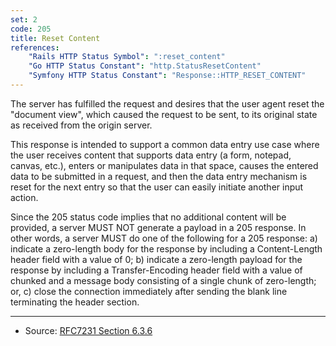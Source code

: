 ```yaml
---
set: 2
code: 205
title: Reset Content
references:
    "Rails HTTP Status Symbol": ":reset_content"
    "Go HTTP Status Constant": "http.StatusResetContent"
    "Symfony HTTP Status Constant": "Response::HTTP_RESET_CONTENT"
---
```


The server has fulfilled the request and desires that the user agent reset the
"document view", which caused the request to be sent, to its original state as
received from the origin server.

This response is intended to support a common data entry use case where the user
receives content that supports data entry (a form, notepad, canvas, etc.),
enters or manipulates data in that space, causes the entered data to be
submitted in a request, and then the data entry mechanism is reset for the next
entry so that the user can easily initiate another input action.

Since the 205 status code implies that no additional content will be provided, a
server MUST NOT generate a payload in a 205 response. In other words, a server
MUST do one of the following for a 205 response: a) indicate a zero-length body
for the response by including a Content-Length header field with a value of 0;
b) indicate a zero-length payload for the response by including a
Transfer-Encoding header field with a value of chunked and a message body
consisting of a single chunk of zero-length; or, c) close the connection
immediately after sending the blank line terminating the header section.

---

* Source: [RFC7231 Section 6.3.6][1]

[1]: <http://tools.ietf.org/html/rfc7231#section-6.3.6>
